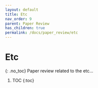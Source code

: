 ```yaml
---
layout: default
title: Etc
nav_order: 9
parent: Paper Review
has_children: true
permalink: /docs/paper_review/etc
---
```


# Etc
{: .no_toc}
Paper review related to the etc...

1. TOC
{:toc}
